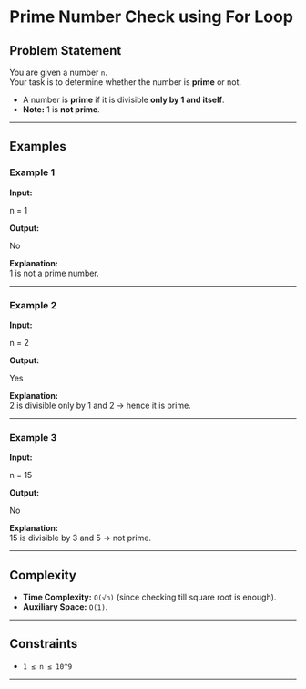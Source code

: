 # Prime Number Check using For Loop

## Problem Statement
You are given a number `n`.  
Your task is to determine whether the number is **prime** or not.  

- A number is **prime** if it is divisible **only by 1 and itself**.  
- **Note:** 1 is **not prime**.

---

## Examples

### Example 1
**Input:**  

n = 1

**Output:**  

No

**Explanation:**  
1 is not a prime number.

---

### Example 2
**Input:**  

n = 2

**Output:**  

Yes

**Explanation:**  
2 is divisible only by 1 and 2 → hence it is prime.

---

### Example 3
**Input:**  

n = 15

**Output:**  

No

**Explanation:**  
15 is divisible by 3 and 5 → not prime.

---

## Complexity
- **Time Complexity:** `O(√n)` (since checking till square root is enough).  
- **Auxiliary Space:** `O(1)`.

---

## Constraints
- `1 ≤ n ≤ 10^9`

---

